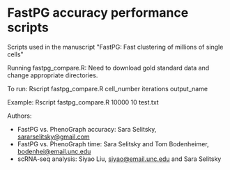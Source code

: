 # FastPG accuracy performance scripts
Scripts used in the manuscript "FastPG: Fast clustering of millions of single cells"

Running fastpg_compare.R:
Need to download gold standard data and change appropriate directories.

To run: Rscript fastpg_compare.R cell_number iterations output_name

Example: Rscript fastpg_compare.R 10000 10 test.txt

Authors:
- FastPG vs. PhenoGraph accuracy: Sara Selitsky, sararselitsky@gmail.com
- FastPG vs. PhenoGraph time: Sara Selitsky and Tom Bodenheimer, bodenhei@email.unc.edu
- scRNA-seq analysis: Siyao Liu, siyao@email.unc.edu and Sara Selitsky

